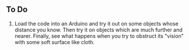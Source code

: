 ## To Do ##

1.  Load the code into an Arduino and try it out on some objects whose
distance you know.  Then try it on objects which are much further and nearer.
Finally, see what happens when you try to obstruct its "vision" with 
some soft surface like cloth.
